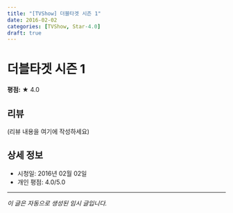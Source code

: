 ```yaml
---
title: "[TVShow] 더블타겟 시즌 1"
date: 2016-02-02
categories: [TVShow, Star-4.0]
draft: true
---
```


# 더블타겟 시즌 1

**평점:** ★ 4.0

## 리뷰

(리뷰 내용을 여기에 작성하세요)

## 상세 정보

- 시청일: 2016년 02월 02일
- 개인 평점: 4.0/5.0

---

*이 글은 자동으로 생성된 임시 글입니다.*
